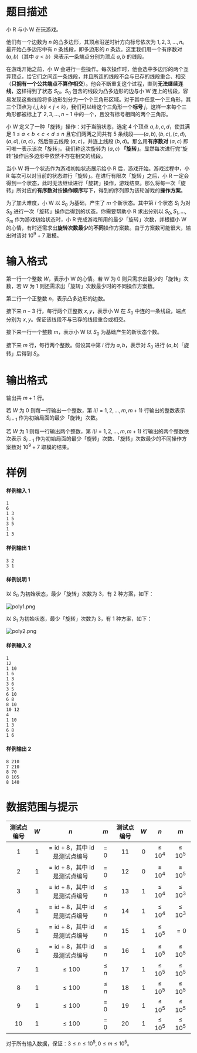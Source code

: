 
# 题目描述

小 R 与小 W 在玩游戏。

他们有一个边数为 $n$ 的凸多边形，其顶点沿逆时针方向标号依次为 $1,2,3, \ldots , n$。最开始凸多边形中有 $n$ 条线段，即多边形的 $n$ 条边。这里我们用一个有序数对 $(a, b)$（其中 $a < b$）来表示一条端点分别为顶点 $a, b$ 的线段。

在游戏开始之前，小 W 会进行一些操作。每次操作时，他会选中多边形的两个互异顶点，给它们之间连一条线段，并且所连的线段不会与已存的线段重合、相交（**只拥有一个公共端点不算作相交**）。他会不断重复这个过程，直到**无法继续连线**，这样得到了状态 $S_0$。$S_0$ 包含的线段为凸多边形的边与小 W 连上的线段，容易发现这些线段将多边形划分为一个个三角形区域。对于其中任意一个三角形，其三个顶点为 $i,j,k(i < j < k)$，我们可以给这个三角形一个**标号** $j$，这样一来每个三角形都被标上了 $2,3, \ldots , n − 1$ 中的一个，且没有标号相同的两个三角形。

小 W 定义了一种「旋转」操作：对于当前状态，选定 $4$ 个顶点 $a,b,c,d$，使其满足 $1 ≤ a < b < c <d ≤ n$ 且它们两两之间共有 $5$ 条线段——$(a,b), (b,c), (c,d), (a,d), (a,c)$，然后删去线段 $(a,c)$，并连上线段 $(b,d)$。那么用**有序数对** $(a, c)$ 即可唯一表示该次「旋转」。我们称这次旋转为 $(a,c)$ **「旋转」**。显然每次进行完“旋转”操作后多边形中依然不存在相交的线段。

当小 W 将一个状态作为游戏初始状态展示给小 R 后，游戏开始。游戏过程中，小 R 每次可以对当前的状态进行「旋转」。在进行有限次「旋转」之后，小 R 一定会得到一个状态，此时无法继续进行「旋转」操作，游戏结束。那么将每一次「旋转」所对应的**有序数对**按**操作顺序**写下，得到的序列即为该轮游戏的**操作方案**。

为了加大难度，小 W 以 $S_0$ 为基础，产生了 $m$ 个新状态。其中第 $i$ 个状态 $S_i$ 为对 $S_0$ 进行一次「旋转」操作后得到的状态。你需要帮助小 R 求出分别以 $S_0, S_1, \ldots , S_m$ 作为游戏初始状态时，小 R 完成游戏所用的最少「旋转」次数，并根据小 W 的心情，有时还需求出**旋转次数最少**的**不同**操作方案数。由于方案数可能很大，输出时请对 $10^9+7$ 取模。

# 输入格式

第一行一个整数 $W$，表示小 W 的心情。若 $W$ 为 $0$ 则只需求出最少的「旋转」次数，若 $W$ 为 $1$ 则还需求出「旋转」次数最少时的不同操作方案数。

第二行一个正整数 $n$，表示凸多边形的边数。

接下来 $n - 3$ 行，每行两个正整数 $x, y$，表示小 W 在 $S_0$ 中连的一条线段，端点分别为 $x, y$。保证该线段不与已存的线段重合或相交。

接下来一行一个整数 $m$，表示小 W 以 $S_0$ 为基础产生的新状态个数。

接下来 $m$ 行，每行两个整数。假设其中第 $i$ 行为 $a, b$，表示对 $S_0$ 进行 $(a, b)$「旋转」后得到 $S_i$。

# 输出格式

输出共 $m + 1$ 行。

若 $W$ 为 $0$ 则每一行输出一个整数，第 $i(i = 1,2, \ldots , m, m + 1)$ 行输出的整数表示 $S_{i−1}$ 作为初始局面的最少「旋转」次数。

若 $W$ 为 $1$ 则每一行输出两个整数，第 $i(i = 1,2, \ldots , m, m + 1)$ 行输出的两个整数依次表示 $S_{i−1}$ 作为初始局面的最少「旋转」次数、「旋转」次数最少的不同操作方案数对 $10^9+7$ 取模的结果。

# 样例

#### 样例输入 1
```plain
1
6
1 3
1 5
3 5
1
1 3
```
#### 样例输出 1
```plain
3 2
3 1
```
#### 样例说明 1
以 $S_0$ 为初始状态，最少「旋转」次数为 $3$，有 $2$ 种方案，如下：

![poly1.png](/source/guoj/1072/img/aHR0cHM6Ly9sb2otaW1nLnVweXVuLm1lbmNpLm1lbXNldDAuY24vMjAxOS8wNC8wNi81Y2E4N2MzZTViZmU0LnBuZw==.png)

以 $S_1$ 为初始状态，最少「旋转」次数为 $3$，有 $1$ 种方案，如下：

![poly2.png](/source/guoj/1072/img/aHR0cHM6Ly9sb2otaW1nLnVweXVuLm1lbmNpLm1lbXNldDAuY24vMjAxOS8wNC8wNi81Y2E4N2MzZWVkNmUyLnBuZw==.png)

#### 样例输入 2
```plain
1
12
1 10
1 6
1 3
3 6
3 5
6 10
6 8
8 10
10 12
4
1 10
1 3
6 8
1 6
```
#### 样例输出 2
```plain
8 210
7 210
8 70
8 105
8 140
```

# 数据范围与提示

| 测试点编号 | $W$  |                      $n$                      |   $m$   | 测试点编号 | $W$  |    $n$     |    $m$     |
| :--------: | :--: | :-------------------------------------------: | :-----: | :--------: | :--: | :--------: | :--------: |
|    $1$     | $1$  | $=\text{id}+8$，其中 $\text{id}$ 是测试点编号 |  $=0$   |    $11$    | $0$  | $\le 10^4$ | $\le 10^5$ |
|    $2$     | $1$  | $=\text{id}+8$，其中 $\text{id}$ 是测试点编号 |  $=0$   |    $12$    | $0$  | $\le 10^4$ | $\le 10^5$ |
|    $3$     | $1$  | $=\text{id}+8$，其中 $\text{id}$ 是测试点编号 | $\le n$ |    $13$    | $1$  | $\le 10^4$ | $\le 10^3$ |
|    $4$     | $1$  | $=\text{id}+8$，其中 $\text{id}$ 是测试点编号 | $\le n$ |    $14$    | $1$  | $\le 10^4$ | $\le 10^3$ |
|    $5$     | $1$  | $=\text{id}+8$，其中 $\text{id}$ 是测试点编号 | $\le n$ |    $15$    | $1$  | $\le 10^5$ |    $=0$    |
|    $6$     | $1$  | $=\text{id}+8$，其中 $\text{id}$ 是测试点编号 | $\le n$ |    $16$    | $1$  | $\le 10^5$ | $\le 10^5$ |
|    $7$     | $1$  |                   $\le 100$                   | $\le n$ |    $17$    | $1$  | $\le 10^5$ | $\le 10^5$ |
|    $8$     | $1$  |                   $\le 100$                   | $\le n$ |    $18$    | $1$  | $\le 10^5$ | $\le 10^5$ |
|    $9$     | $1$  |                   $\le 100$                   |  $=0$   |    $19$    | $1$  | $\le 10^5$ | $\le 10^5$ |
|    $10$    | $1$  |                   $\le 100$                   |  $=0$   |    $20$    | $1$  | $\le 10^5$ | $\le 10^5$ |

对于所有输入数据，保证：$3\le n\le 10^5,0\le m\le 10^5$。

